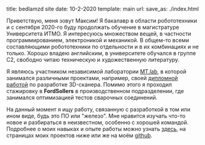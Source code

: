 title: bedlamzd site
date: 10-2-2020
template: main
url: 
save_as: ./index.html

Приветствую, меня зовут Максим! Я бакалавр в области робототехники и с сентября 2020-го буду продолжать обучение в
магистратуре Университета ИТМО. Я интересуюсь множеством вещей, в частности программированием, электроникой и механикой.
В общем-то всеми составляющими робототехники по отдельности и в их комбинациях и не только. Хорошо владею английским,
в университете обучался в группе C2, свободно читаю техническую и художественную литературу.

Я являюсь участником независимой лаборатории [MT.lab](https://mtlab.su/), в которой занимался различными проектами,
например, своей [дипломной работой]({filename}../projects/scaner.md) по разработке 3D-сканера. Помимо этого я проходил
стажировку в **FordSollers** в производственном подразделении, где занимался оптимизацией тестов сварочных соединений.

На данный момент я ищу работу, связанную с разработкой в том или ином виде, будь это ПО или "железо". Мне нравится изучать
что-то новое и разбираться в неизвестном, особенно с хорошей командой. Подробнее о моих навыках и опыте работы можно узнать
[здесь]({filename}../pages/about.md), на страницах моих проектов ниже или же на моём [github](https://github.com/bedlamzd).

